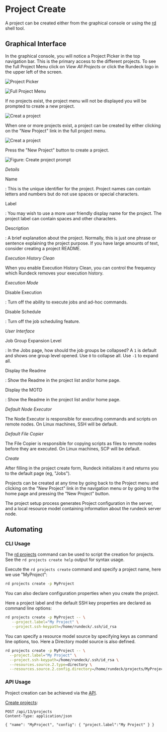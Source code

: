 # Project Create

A project can be created either from the graphical console or using the [rd] shell tool.

## Graphical Interface

In the graphical console, you will notice a Project Picker in the top navigation bar.  This is the primary access to the different projects.  To see the full Project Menu click on _View All Projects_ or click the Rundeck logo in the upper left of the screen.

![Project Picker](/assets/img/project-picker.png)

![Full Project Menu](/assets/img/project-list-full.png)

If no projects exist, the project menu will not be displayed you will be prompted to create a new project.

![Creat a project](/assets/img/project-list-empty.png)

When one or more projects exist, a project can be created by either
clicking on the "New Project" link in the full project menu.

![Creat a project](/assets/img/project-list-newbutton.png)

Press the "New Project" button to create a project.

![Figure: Create project prompt](/assets/img/project-create-blank.png)

_Details_

Name

: This is the unique identifier for the project. Project names can contain letters and numbers but do not use spaces or special characters.

Label

: You may wish to use a more user friendly display name for the project. The project label can contain spaces and other characters.

Description

: A brief explanation about the project. Normally, this is just one phrase or sentence explaining the project purpose. If you have large amounts of text, consider creating a project README.


_Execution History Clean_

When you enable Execution History Clean, you can control the frequency
which Rundeck removes your execution history.

_Execution Mode_

Disable Execution

: Turn off the ability to execute jobs and ad-hoc commands.

Disable Schedule

: Turn off the job scheduling feature.

_User Interface_

Job Group Expansion Level

: In the Jobs page, how should the job groups be collapsed? A `1` is default and shows one group level opened. Use `0` to collapse all. Use `-1` to expand all.

Display the Readme

: Show the Readme in the project list and/or home page.

Display the MOTD

: Show the Readme in the project list and/or home page.

_Default Node Executor_

The Node Executor is responsible for executing commands and scripts on remote nodes. On Linux machines, SSH will be default.

_Default File Copier_

The File Copier is responsible for copying scripts as files to remote nodes before they are executed. On Linux machines, SCP will be default.

_Create_

After filling in the project create form, Rundeck initializes it and returns
you to the default page (eg, "Jobs").

Projects can be created at any time by going back to the Project menu
and clicking on the "New Project" link in the navigation menu or by going to the home page and pressing the "New Project" button.

The project setup process generates Project configuration in the server, and
a local resource model containing information about the rundeck server node.

## Automating

### CLI Usage

The [rd projects][rd] command can be used to script the creation for projects. See the `rd projects create help` output for syntax usage.

Execute the `rd projects create` command and
specify a project name, here we use "MyProject":

```bash
rd projects create -p MyProject
```

You can also declare configuration properties when you create the project.

Here a project label and the default SSH key properties are declared as command line options:

```bash
rd projects create -p MyProject -- \
   --project.label="My Project" \
   --project.ssh-keypath=/home/rundeck/.ssh/id_rsa
```

You can specify a resource model source by specifying keys as command line options, too.
Here a Directory model source is also defined.

```bash
rd projects create -p MyProject -- \
  --project.label="My Project" \
  --project.ssh-keypath=/home/rundeck/.ssh/id_rsa \
  --resources.source.2.type=directory \
  --resources.source.2.config.directory=/home/rundeck/projects/MyProject/resources.d
```

[rd]: https://rundeck.github.io/rundeck-cli/

### API Usage

Project creation can be achieved via the [API](/api/rundeck-api.md).

[Create projects](/api/rundeck-api.md#project-creation):

```
POST /api/13/projects
Content-Type: application/json

{ "name": "MyProject", "config": { "project.label":"My Project" } }
```
